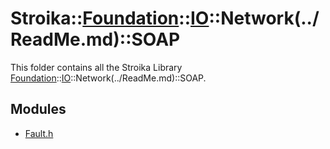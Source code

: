 # Stroika::[Foundation](../../../ReadMe.md)::[IO](../../ReadMe.md)::Network(../ReadMe.md)::SOAP

This folder contains all the Stroika Library [Foundation](../../../ReadMe.md)::[IO](../../ReadMe.md)::Network(../ReadMe.md)::SOAP.

## Modules

- [Fault.h](Fault.h)

